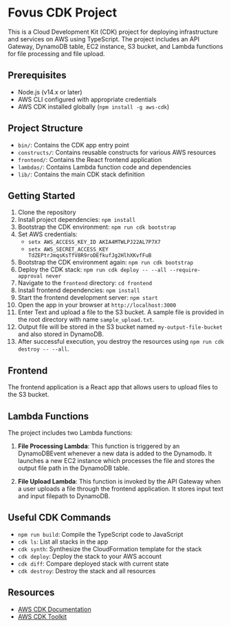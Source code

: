# Fovus CDK Project
This is a Cloud Development Kit (CDK) project for deploying infrastructure and services on AWS using TypeScript. The project includes an API Gateway, DynamoDB table, EC2 instance, S3 bucket, and Lambda functions for file processing and file upload.

## Prerequisites
- Node.js (v14.x or later)
- AWS CLI configured with appropriate credentials
- AWS CDK installed globally (`npm install -g aws-cdk`)

## Project Structure
- `bin/`: Contains the CDK app entry point
- `constructs/`: Contains reusable constructs for various AWS resources
- `frontend/`: Contains the React frontend application
- `lambdas/`: Contains Lambda function code and dependencies
- `lib/`: Contains the main CDK stack definition

## Getting Started
1. Clone the repository
2. Install project dependencies: `npm install`
3. Bootstrap the CDK environment: `npm run cdk bootstrap`
4. Set AWS credentials:
   - `setx AWS_ACCESS_KEY_ID AKIA4MTWLPJ22AL7P7X7`
   - `setx AWS_SECRET_ACCESS_KEY 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`
5. Bootstrap the CDK environment again: `npm run cdk bootstrap`
6. Deploy the CDK stack: `npm run cdk deploy -- --all --require-approval never`
7. Navigate to the `frontend` directory: `cd frontend`
8. Install frontend dependencies: `npm install`
9. Start the frontend development server: `npm start`
10. Open the app in your browser at `http://localhost:3000`
11. Enter Text and upload a file to the S3 bucket. A sample file is provided in the root directory with name `sample_upload.txt`.
12. Output file will be stored in the S3 bucket named `my-output-file-bucket` and also stored in DynamoDB. 
13. After successful execution, you destroy the resources using `npm run cdk destroy -- --all`.

## Frontend
The frontend application is a React app that allows users to upload files to the S3 bucket.

## Lambda Functions
The project includes two Lambda functions:

1. **File Processing Lambda**: This function is triggered by an DynamoDBEvent whenever a new data is added to the Dynamodb. It launches a new EC2 instance which processes the file and stores the output file path in the DynamoDB table.

2. **File Upload Lambda**: This function is invoked by the API Gateway when a user uploads a file through the frontend application. It stores input text and input filepath to DynamoDB.

## Useful CDK Commands
- `npm run build`: Compile the TypeScript code to JavaScript
- `cdk ls`: List all stacks in the app
- `cdk synth`: Synthesize the CloudFormation template for the stack
- `cdk deploy`: Deploy the stack to your AWS account
- `cdk diff`: Compare deployed stack with current state
- `cdk destroy`: Destroy the stack and all resources

## Resources
- [AWS CDK Documentation](https://docs.aws.amazon.com/cdk/latest/guide/home.html)
- [AWS CDK Toolkit](https://github.com/aws/aws-cdk)